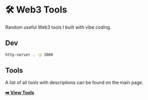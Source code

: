 # 🛠️ Web3 Tools

Random useful Web3 tools I built with vibe coding.

## Dev

```sh
http-server . -p 3000
```

## Tools

A list of all tools with descriptions can be found on the main page.

[**➡️ View Tools**](https://sebayaki.github.io/web3-tools/)
